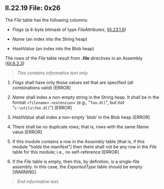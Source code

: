 ## II.22.19 File: 0x26

The _File_ table has the following columns:

 * _Flags_ (a 4-byte bitmask of type _FileAttributes_, §[II.23.1.6](#todo-missing-hyperlink))

 * _Name_ (an index into the String heap)

 * _HashValue_ (an index into the Blob heap)

The rows of the _File_ table result from **.file** directives in an Assembly (§[II.6.2.3](#todo-missing-hyperlink))

> _This contains informative text only._

 1. _Flags_ shall have only those values set that are specified (all combinations valid) \[ERROR\]

 2. _Name_ shall index a non-empty string in the String heap. It shall be in the format `<filename>.<extension>` (e.g., "`foo.dll`", but *not* "`c:\utils\foo.dll`") \[ERROR\]

 3. _HashValue_ shall index a non-empty 'blob' in the Blob heap \[ERROR\]

 4. There shall be no duplicate rows; that is, rows with the same _Name_ value \[ERROR\]

 5. If this module contains a row in the _Assembly_ table (that is, if this module "holds the manifest") then there shall not be any row in the _File_ table for this module; i.e., no self-reference \[ERROR\]

 6. If the _File_ table is empty, then this, by definition, is a single-file assembly. In this case, the _ExportedType_ table should be empty \[WARNING\]

> _End informative text._

